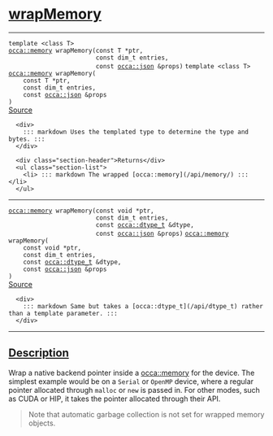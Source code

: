 
<h1 id="wrap-memory">
 <a href="#/api/device/wrapMemory" class="anchor">
   <span>wrapMemory</span>
  </a>
</h1>

<div class="signature">

<hr>

  <div class="definition-container">
    <div class="definition">
      <code class="desktop-only"><span class="token keyword">template</span> <<span class="token keyword">class</span> <span class="token keyword">T</span>>
<a href="#/api/memory/">occa::memory</a> wrapMemory(<span class="token keyword">const</span> <span class="token keyword">T</span> *ptr,
                        <span class="token keyword">const</span> <span class="token keyword">dim_t</span> entries,
                        <span class="token keyword">const</span> <a href="#/api/json/">occa::json</a> &props)</code>
      <code class="mobile-only"><span class="token keyword">template</span> <<span class="token keyword">class</span> <span class="token keyword">T</span>>
<a href="#/api/memory/">occa::memory</a> wrapMemory(
    <span class="token keyword">const</span> <span class="token keyword">T</span> *ptr,
    <span class="token keyword">const</span> <span class="token keyword">dim_t</span> entries,
    <span class="token keyword">const</span> <a href="#/api/json/">occa::json</a> &props
)</code>
      <div class="flex-spacing"></div>
      <a href="https://github.com/libocca/occa/blob/58bd0f1e/include/occa/core/device.hpp#L685" target="_blank">Source</a>
    </div>
    <div class="description">

      <div>
        ::: markdown Uses the templated type to determine the type and bytes. :::
      </div>

      <div class="section-header">Returns</div>
      <ul class="section-list">
        <li> ::: markdown The wrapped [occa::memory](/api/memory/) ::: </li>
      </ul>
</div>
  </div>

<hr>

  <div class="definition-container">
    <div class="definition">
      <code class="desktop-only"><a href="#/api/memory/">occa::memory</a> wrapMemory(<span class="token keyword">const</span> <span class="token keyword">void</span> *ptr,
                        <span class="token keyword">const</span> <span class="token keyword">dim_t</span> entries,
                        <span class="token keyword">const</span> <a href="#/api/dtype_t">occa::dtype_t</a> &dtype,
                        <span class="token keyword">const</span> <a href="#/api/json/">occa::json</a> &props)</code>
      <code class="mobile-only"><a href="#/api/memory/">occa::memory</a> wrapMemory(
    <span class="token keyword">const</span> <span class="token keyword">void</span> *ptr,
    <span class="token keyword">const</span> <span class="token keyword">dim_t</span> entries,
    <span class="token keyword">const</span> <a href="#/api/dtype_t">occa::dtype_t</a> &dtype,
    <span class="token keyword">const</span> <a href="#/api/json/">occa::json</a> &props
)</code>
      <div class="flex-spacing"></div>
      <a href="https://github.com/libocca/occa/blob/58bd0f1e/include/occa/core/device.hpp#L697" target="_blank">Source</a>
    </div>
    <div class="description">

      <div>
        ::: markdown Same but takes a [occa::dtype_t](/api/dtype_t) rather than a template parameter. :::
      </div>
</div>
  </div>

  <hr>
</div>


<h2 id="description">
 <a href="#/api/device/wrapMemory?id=description" class="anchor">
   <span>Description</span>
  </a>
</h2>

Wrap a native backend pointer inside a [occa::memory](/api/memory/) for the device.
The simplest example would be on a `Serial` or `OpenMP` device, where a regular pointer allocated through `malloc` or `new` is passed in.
For other modes, such as CUDA or HIP, it takes the pointer allocated through their API.

> Note that automatic garbage collection is not set for wrapped memory objects.
